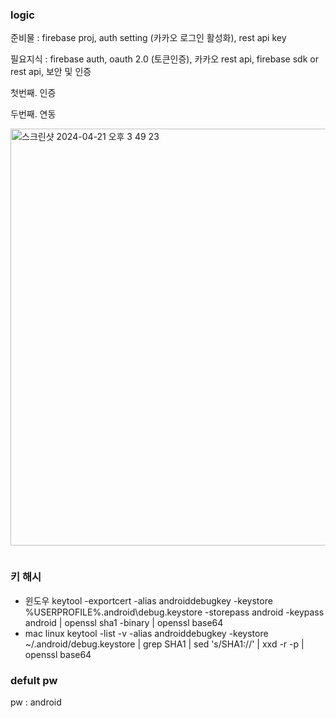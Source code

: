 ### logic

준비물 : firebase proj, auth setting (카카오 로그인 활성화), rest api key

필요지식 : firebase auth, oauth 2.0 (토큰인증), 카카오 rest api, firebase sdk or rest api, 보안 및 인증

첫번째. 
인증

두번째.
연동

<img width="667" alt="스크린샷 2024-04-21 오후 3 49 23" src="https://github.com/mimgggg4444/senior-project/assets/66135779/21204eda-baca-46af-9604-b29064dc7c4a">




```
```

### 키 해시
- 윈도우
keytool -exportcert -alias androiddebugkey -keystore %USERPROFILE%\.android\debug.keystore -storepass android -keypass android | openssl sha1 -binary | openssl base64
- mac linux
keytool -list -v -alias androiddebugkey -keystore ~/.android/debug.keystore | grep SHA1 | sed 's/SHA1://' | xxd -r -p | openssl base64


### defult pw 
pw : android
